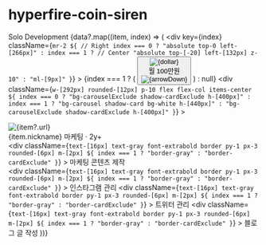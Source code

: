 # hyperfire-coin-siren
Solo Development
  {data?.map((item, index) => (
        <div
          key={index}
          className={`mr-2 ${
            // Right
            index === 0
              ? "absolute top-0 left-[266px]"
              : index === 1
              ? // Center
                "absolute top-[-20] left-[132px] z-10"
              : "ml-[9px]"
          }`}
        >
          {index === 1 ? (
            <button className="absolute top-[-50] left-36 transform -translate-x-1/2 -translate-y-1/2 w-[150px] bg-tooltipCorausel rounded-[8px] h-[39px] text-[18px] font-extrabold text-green">
              <div className="w-full flex items-center justify-center">
                <div className="bg-opacityGreen w-[26px] h-[26px] flex items-center justify-center rounded-full mr-2">
                  <Image src={dollar} alt={dollar} />
                </div>
                월 100만원
              </div>
              <div className="relative">
                <Image
                  src={arrowDown}
                  alt={arrowDown}
                  className="absolute bottom-[-22] left-1/2 transform -translate-x-1/2 -translate-y-1/2"
                />
              </div>
            </button>
          ) : null}
          <div
            className={`w-[292px] rounded-[12px] p-10 flex flex-col items-center ${
              index === 0
                ? "bg-carouselExclude shadow-cardExclude h-[400px]"
                : index === 1
                ? "bg-carousel shadow-card bg-white h-[440px]"
                : "bg-carouselExclude shadow-cardExclude h-[400px]"
            }`}
          >
            <div className="w-[120px] h-[120px] relative">
              <div className="w-[120px] h-[120px] rounded-full relative mb-6 overflow-hidden">
                <Image
                  fill
                  src={item?.url}
                  alt={item?.url}
                  className="absolute w-full h-full"
                />
              </div>
              <img
                src="https://s3-alpha-sig.figma.com/img/fe4c/5714/071ca88d9d6e607dff42c41cfe41a595?Expires=1733702400&Key-Pair-Id=APKAQ4GOSFWCVNEHN3O4&Signature=laqW0qBP5vX4gPuvFDsQhY4dbVvjB2mLmjt3tV5f5bqXkCxls3rb8VsgoC1luIsuD9jjPd~gGHlyZoeLidNFTg~JA6JiJ1L3DzTXo5LZtQryKavh~L6~hbVH4j~IlY-3zdy9tTU6Ijj0cqO4CQb7OorGZINjC6h~USD4vbZ-~MuLk-cyhfbKgfXbEeZ3yFPXPTGM6bRcVTMr5cTF17-pNhBJCf8WTKxUPuId0MYP9srGP4pC2~7Fg5hcC65~q9EUhpcSda93sZ8qC~gMhI8kmRnv-00jf4ME-Co4KajnP-5jzStALL9pGfoRugf03TQzTRMaHS9SDsz2ODo8L8~NHw__"
                alt=""
                className="absolute bottom-2 right-0 w-[25px] rounded-[2px]"
              />
            </div>
            <span className="block text-black text-[24px] font-extrabold">
              {item.nickname}
            </span>
            <span className="block text-purple text-[16px] font-extrabold">
              마케팅 · 2y+
            </span>
            <div className="flex items-center justify-center flex-wrap mt-8 w-[230px]">
              <div
                className={`text-[16px] text-gray font-extrabold border py-1 px-3 rounded-[6px] m-[2px] ${
                  index === 1 ? "border-gray" : "border-cardExclude"
                }`}
              >
                마케팅 콘텐츠 제작
              </div>
              <div
                className={`text-[16px] text-gray font-extrabold border py-1 px-3 rounded-[6px] m-[2px] ${
                  index === 1 ? "border-gray" : "border-cardExclude"
                }`}
              >
                인스타그램 관리
              </div>
              <div
                className={`text-[16px] text-gray font-extrabold border py-1 px-3 rounded-[6px] m-[2px] ${
                  index === 1 ? "border-gray" : "border-cardExclude"
                }`}
              >
                트위터 관리
              </div>
              <div
                className={`text-[16px] text-gray font-extrabold border py-1 px-3 rounded-[6px] m-[2px] ${
                  index === 1 ? "border-gray" : "border-cardExclude"
                }`}
              >
                블로그 글 작성
              </div>
            </div>
          </div>
        </div>
      ))}
